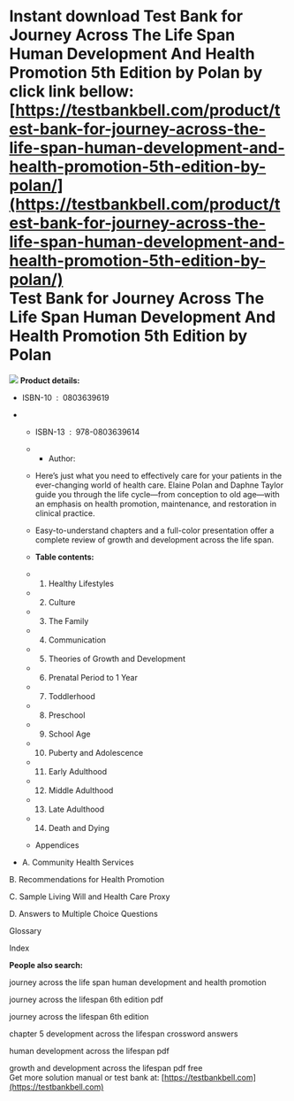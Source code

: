 Instant download **Test Bank for Journey Across The Life Span Human Development And Health Promotion 5th Edition by Polan** by click link bellow:  
[https://testbankbell.com/product/test-bank-for-journey-across-the-life-span-human-development-and-health-promotion-5th-edition-by-polan/](https://testbankbell.com/product/test-bank-for-journey-across-the-life-span-human-development-and-health-promotion-5th-edition-by-polan/)  
Test Bank for Journey Across The Life Span Human Development And Health Promotion 5th Edition by Polan
======================================================================================================


![](https://testbankbell.com/wp-content/uploads/2023/05/978-0-8036-3961-4_2.jpg)
**Product details:**
* ISBN-10 ‏ : ‎ 0803639619
* * ISBN-13 ‏ : ‎ 978-0803639614
  * * Author:
   
  * Here’s just what you need to effectively care for your patients in the ever-changing world of health care. Elaine Polan and Daphne Taylor guide you through the life cycle—from conception to old age—with an emphasis on health promotion, maintenance, and restoration in clinical practice.
 
  * Easy-to-understand chapters and a full-color presentation offer a complete review of growth and development across the life span.
 
  * **Table contents:**
  * 1. Healthy Lifestyles
   
  * 2. Culture
   
  * 3. The Family
   
  * 4. Communication
   
  * 5. Theories of Growth and Development
   
  * 6. Prenatal Period to 1 Year
   
  * 7. Toddlerhood
   
  * 8. Preschool
   
  * 9. School Age
   
  * 10. Puberty and Adolescence
   
  * 11. Early Adulthood
   
  * 12. Middle Adulthood
   
  * 13. Late Adulthood
   
  * 14. Death and Dying
   
  * Appendices
 
* A. Community Health Services

B. Recommendations for Health Promotion


C. Sample Living Will and Health Care Proxy


D. Answers to Multiple Choice Questions


Glossary


Index


**People also search:**

journey across the life span human development and health promotion

journey across the lifespan 6th edition pdf

journey across the lifespan 6th edition

chapter 5 development across the lifespan crossword answers

human development across the lifespan pdf

growth and development across the lifespan pdf free  
 Get more solution manual or test bank at: [https://testbankbell.com](https://testbankbell.com)
